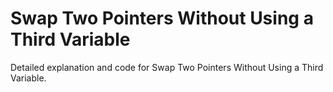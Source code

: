 # Swap Two Pointers Without Using a Third Variable

Detailed explanation and code for Swap Two Pointers Without Using a Third Variable.